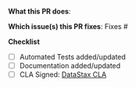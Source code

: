 <!--  Thanks for sending a pull request!  -->

**What this PR does**:

**Which issue(s) this PR fixes**:
Fixes #<issue number>

**Checklist**
- [ ] Automated Tests added/updated
- [ ] Documentation added/updated
- [ ] CLA Signed:  [DataStax CLA](https://cla.datastax.com/)
